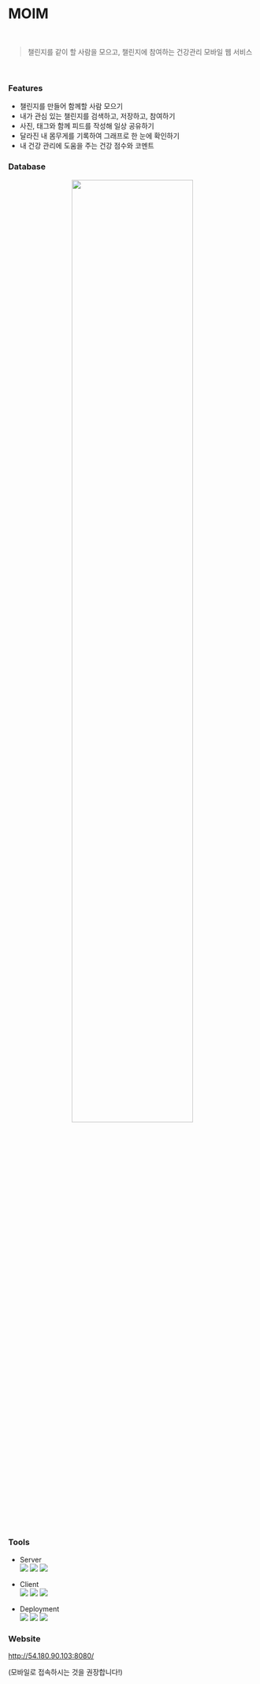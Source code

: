 # MOIM
<br>

> 챌린지를 같이 할 사람을 모으고, 챌린지에 참여하는 건강관리 모바일 웹 서비스

<br>

### Features
* 챌린지를 만들어 함께할 사람 모으기
* 내가 관심 있는 챌린지를 검색하고, 저장하고, 참여하기
* 사진, 태그와 함께 피드를 작성해 일상 공유하기
* 달라진 내 몸무게를 기록하여 그래프로 한 눈에 확인하기
* 내 건강 관리에 도움을 주는 건강 점수와 코멘트

### Database
<p align="center"><img width="70%" alt="" src="https://user-images.githubusercontent.com/63040140/218971038-e713f984-b9cc-40d1-a7ee-366f2fade5da.png"></p>

### Tools
* Server<br>
<a href="" target="_blank"><img src="https://img.shields.io/badge/Spring Boot-6DB33F?style=for-the-badge&logo=Spring Boot&logoColor=white"/></a>
<a href="" target="_blank"><img src="https://img.shields.io/badge/Java Persisitence API-59666C?style=for-the-badge&logo=Hibernate&logoColor=white"/></a>
<a href="" target="_blank"><img src="https://img.shields.io/badge/JAVA-007396?style=for-the-badge&logo=JAVA&logoColor=white"/></a>

* Client<br>
<a href="" target="_blank"><img src="https://img.shields.io/badge/React-61DAFB?style=for-the-badge&logo=React&logoColor=white"/></a>
<a href="" target="_blank"><img src="https://img.shields.io/badge/Axios-5A29E4?style=for-the-badge&logo=Axios&logoColor=white"/></a>
<a href="" target="_blank"><img src="https://img.shields.io/badge/JavaScript-F7DF1E?style=for-the-badge&logo=JavaScript&logoColor=white"/></a>

* Deployment<br>
<a href="" target="_blank"><img src="https://img.shields.io/badge/Amazon EC2-FF9900?style=for-the-badge&logo=Amazon EC2&logoColor=white"/></a>
<a href="" target="_blank"><img src="https://img.shields.io/badge/Amazon RDS-527FFF?style=for-the-badge&logo=Amazon RDS&logoColor=white"/></a>
<a href="" target="_blank"><img src="https://img.shields.io/badge/MySQL-4479A1?style=for-the-badge&logo=MySQL&logoColor=white"/></a>


### Website
http://54.180.90.103:8080/

(모바일로 접속하시는 것을 권장합니다!)

